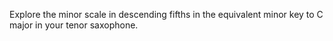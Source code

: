 Explore the minor scale in descending fifths in the equivalent minor key to C major in your tenor saxophone.